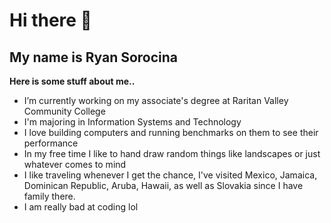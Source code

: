 # Hi there 👋
## My name is Ryan Sorocina

**Here is some stuff about me..**

- I’m currently working on my associate's degree at Raritan Valley Community College
- I'm majoring in Information Systems and Technology
- I love building computers and running benchmarks on them to see their performance
- In my free time I like to hand draw random things like landscapes or just whatever comes to mind
- I like traveling whenever I get the chance, I've visited Mexico, Jamaica, Dominican Republic, Aruba, Hawaii, as well as Slovakia since I have family there.
- I am really bad at coding lol
